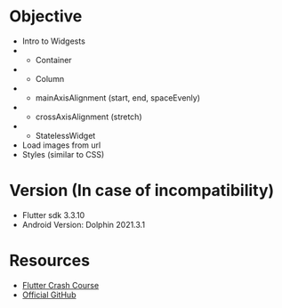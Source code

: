 # Objective
- Intro to Widgests
- - Container
- - Column
- - mainAxisAlignment (start, end, spaceEvenly)
- - crossAxisAlignment (stretch)
- - StatelessWidget
- Load images from url 
- Styles (similar to CSS)

# Version (In case of incompatibility)
- Flutter sdk 3.3.10
- Android Version: Dolphin 2021.3.1

# Resources
- [Flutter Crash Course](https://fluttercrashcourse.com/courses/basics)
- [Official GitHub](https://github.com/seenickcode/fluttercrashcourse-lessons/)